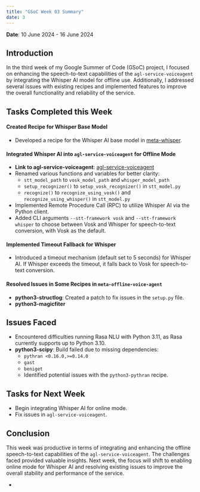 ```yaml
---
title: "GSoC Week 03 Summary"
date: 3
---
```



<!-- # GSoC Week 02 Summary -->
**Date**: 10 June 2024 - 16 June 2024

## Introduction
In the third week of my Google Summer of Code (GSoC) project, I focused on enhancing the speech-to-text capabilities of the `agl-service-voiceagent` by integrating the Whisper AI model for offline use. Additionally, I addressed several issues with existing recipes and implemented features to improve the overall functionality and reliability of the service.

## Tasks Completed this Week

#### Created Recipe for Whisper Base Model
- Developed a recipe for the Whisper AI base model in [meta-whisper](https://github.com/Anuj-S62/meta-whisper).

#### Integrated Whisper AI into `agl-service-voiceagent` for Offline Mode
- **Link to agl-service-voiceagent**: [agl-service-voiceagent](https://github.com/Anuj-S62/agl-service-voiceagent)
- Renamed various functions and variables for better clarity:
  - `stt_model_path` to `vosk_model_path` and `whisper_model_path`
  - `setup_recognizer()` to `setup_vosk_recognizer()` in `stt_model.py`
  - `recognize()` to `recognize_using_vosk()` and `recognize_using_whisper()` in `stt_model.py`
- Implemented Remote Procedure Call (RPC) to utilize Whisper AI via the Python client.
- Added CLI arguments `--stt-framework vosk` and `--stt-framework whisper` to choose between Vosk and Whisper for speech-to-text conversion, with Vosk as the default.

#### Implemented Timeout Fallback for Whisper
- Introduced a timeout mechanism (default set to 5 seconds) for Whisper AI. If Whisper exceeds the timeout, it falls back to Vosk for speech-to-text conversion.

#### Resolved Issues in Some Recipes in `meta-offline-voice-agent`
- **python3-structlog**: Created a patch to fix issues in the `setup.py` file.
- **python3-magicfiter**

## Issues Faced
- Encountered difficulties running Rasa NLU with Python 3.11, as Rasa currently supports up to Python 3.10.
- **python3-scipy**: Build failed due to missing dependencies:
  - `pythran <0.16.0,>=0.14.0`
  - `gast`
  - `beniget`
  - Identified potential issues with the `python3-pythran` recipe.

## Tasks for Next Week
- Begin integrating Whisper AI for online mode.
- Fix issues in `agl-service-voiceagent`.

## Conclusion
This week was productive in terms of integrating and enhancing the offline speech-to-text capabilities of the `agl-service-voiceagent`. The challenges faced provided valuable insights. Next week, the focus will shift to enabling online mode for Whisper AI and resolving existing issues to improve the overall stability and performance of the service.

- 

